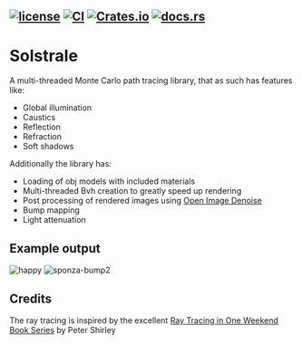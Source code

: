 [![license](https://img.shields.io/github/license/DanielPettersson/solstrale.svg)](https://tldrlegal.com/license/gnu-general-public-license-v3-(gpl-3))
[![CI](https://github.com/DanielPettersson/solstrale-rust/workflows/CI/badge.svg)](https://github.com/DanielPettersson/solstrale-rust/actions/workflows/ci.yaml)
[![Crates.io](https://img.shields.io/crates/d/solstrale?color=green&label=crates.io)](https://crates.io/crates/solstrale)
[![docs.rs](https://img.shields.io/docsrs/solstrale)](https://docs.rs/solstrale)
------
# Solstrale
A multi-threaded Monte Carlo path tracing library, that as such has features like:
* Global illumination
* Caustics
* Reflection
* Refraction
* Soft shadows

Additionally the library has:
* Loading of obj models with included materials
* Multi-threaded Bvh creation to greatly speed up rendering
* Post processing of rendered images using [Open Image Denoise](https://www.openimagedenoise.org/)
* Bump mapping
* Light attenuation

## Example output
![happy](https://github.com/DanielPettersson/solstrale-rust/assets/3603911/c5357792-a3dc-42f9-8230-320140f9c30e)
![sponza-bump2](https://github.com/DanielPettersson/solstrale-rust/assets/3603911/0ab79ed9-cddf-46b1-84e7-03cef35f5600)

## Credits
The ray tracing is inspired by the excellent [Ray Tracing in One Weekend Book Series](https://github.com/RayTracing/raytracing.github.io) by Peter Shirley
